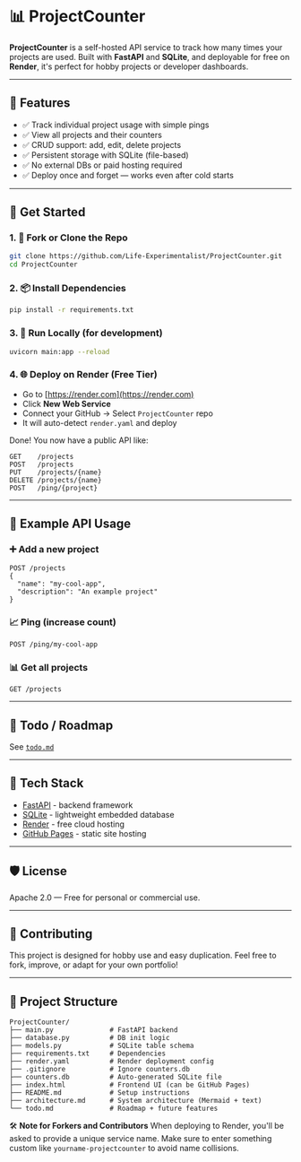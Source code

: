 # 📊 ProjectCounter

**ProjectCounter** is a self-hosted API service to track how many times your projects are used.
Built with **FastAPI** and **SQLite**, and deployable for free on **Render**, it's perfect for hobby projects or developer dashboards.

---

## 🌟 Features

- ✅ Track individual project usage with simple pings
- ✅ View all projects and their counters
- ✅ CRUD support: add, edit, delete projects
- ✅ Persistent storage with SQLite (file-based)
- ✅ No external DBs or paid hosting required
- ✅ Deploy once and forget — works even after cold starts

---

## 🚀 Get Started

### 1. 🧬 Fork or Clone the Repo

```bash
git clone https://github.com/Life-Experimentalist/ProjectCounter.git
cd ProjectCounter
```

### 2. 📦 Install Dependencies

```bash
pip install -r requirements.txt
```

### 3. 🧪 Run Locally (for development)

```bash
uvicorn main:app --reload
```

### 4. 🌐 Deploy on Render (Free Tier)

* Go to [https://render.com](https://render.com)
* Click **New Web Service**
* Connect your GitHub → Select `ProjectCounter` repo
* It will auto-detect `render.yaml` and deploy

Done! You now have a public API like:

```
GET    /projects
POST   /projects
PUT    /projects/{name}
DELETE /projects/{name}
POST   /ping/{project}
```

---

## 🔗 Example API Usage

### ➕ Add a new project

```http
POST /projects
{
  "name": "my-cool-app",
  "description": "An example project"
}
```

### 📈 Ping (increase count)

```http
POST /ping/my-cool-app
```

### 📊 Get all projects

```http
GET /projects
```

---

## 🧾 Todo / Roadmap

See [`todo.md`](./todo.md)

---

## 🧩 Tech Stack

* [FastAPI](https://fastapi.tiangolo.com/) - backend framework
* [SQLite](https://www.sqlite.org/index.html) - lightweight embedded database
* [Render](https://render.com/) - free cloud hosting
* [GitHub Pages](https://pages.github.com/) - static site hosting

---

## 🛡️ License

Apache 2.0 — Free for personal or commercial use.

---

## 🙋 Contributing

This project is designed for hobby use and easy duplication.
Feel free to fork, improve, or adapt for your own portfolio!

---

## 📂 Project Structure

```
ProjectCounter/
├── main.py              # FastAPI backend
├── database.py          # DB init logic
├── models.py            # SQLite table schema
├── requirements.txt     # Dependencies
├── render.yaml          # Render deployment config
├── .gitignore           # Ignore counters.db
├── counters.db          # Auto-generated SQLite file
├── index.html           # Frontend UI (can be GitHub Pages)
├── README.md            # Setup instructions
├── architecture.md      # System architecture (Mermaid + text)
└── todo.md              # Roadmap + future features
```

🛠️ **Note for Forkers and Contributors**
When deploying to Render, you'll be asked to provide a unique service name. Make sure to enter something custom like `yourname-projectcounter` to avoid name collisions.
